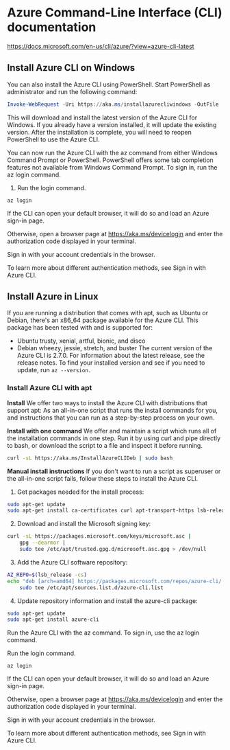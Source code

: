 # Azure Command-Line Interface (CLI) documentation

https://docs.microsoft.com/en-us/cli/azure/?view=azure-cli-latest


## Install Azure CLI on Windows

You can also install the Azure CLI using PowerShell. Start PowerShell as administrator and run the following command:

```PowerShell
Invoke-WebRequest -Uri https://aka.ms/installazurecliwindows -OutFile .\AzureCLI.msi; Start-Process msiexec.exe -Wait -ArgumentList '/I AzureCLI.msi /quiet'; rm .\AzureCLI.msi
```

This will download and install the latest version of the Azure CLI for Windows. If you already have a version installed, it will update the existing version. After the installation is complete, you will need to reopen PowerShell to use the Azure CLI.

You can now run the Azure CLI with the az command from either Windows Command Prompt or PowerShell. PowerShell offers some tab completion features not available from Windows Command Prompt. To sign in, run the az login command.

1. Run the login command.

```AzureCLI
az login
```

If the CLI can open your default browser, it will do so and load an Azure sign-in page.

Otherwise, open a browser page at https://aka.ms/devicelogin and enter the authorization code displayed in your terminal.

Sign in with your account credentials in the browser.

To learn more about different authentication methods, see Sign in with Azure CLI.


## Install Azure in Linux

If you are running a distribution that comes with apt, such as Ubuntu or Debian, there's an x86_64 package available for the Azure CLI. This package has been tested with and is supported for:

* Ubuntu trusty, xenial, artful, bionic, and disco
* Debian wheezy, jessie, stretch, and buster
The current version of the Azure CLI is 2.7.0. For information about the latest release, see the release notes. To find your installed version and see if you need to update, run ``az --version.``

### Install Azure CLI with apt

**Install**
We offer two ways to install the Azure CLI with distributions that support apt: As an all-in-one script that runs the install commands for you, and instructions that you can run as a step-by-step process on your own.

**Install with one command**
We offer and maintain a script which runs all of the installation commands in one step. Run it by using curl and pipe directly to bash, or download the script to a file and inspect it before running.


```Bash
curl -sL https://aka.ms/InstallAzureCLIDeb | sudo bash
```

**Manual install instructions**
If you don't want to run a script as superuser or the all-in-one script fails, follow these steps to install the Azure CLI.

1. Get packages needed for the install process:

```Bash
sudo apt-get update
sudo apt-get install ca-certificates curl apt-transport-https lsb-release gnupg
```

2. Download and install the Microsoft signing key:

```Bash
curl -sL https://packages.microsoft.com/keys/microsoft.asc |
    gpg --dearmor |
    sudo tee /etc/apt/trusted.gpg.d/microsoft.asc.gpg > /dev/null
```

3. Add the Azure CLI software repository:

```Bash
AZ_REPO=$(lsb_release -cs)
echo "deb [arch=amd64] https://packages.microsoft.com/repos/azure-cli/ $AZ_REPO main" |
    sudo tee /etc/apt/sources.list.d/azure-cli.list
```
4. Update repository information and install the azure-cli package:

```Bash
sudo apt-get update
sudo apt-get install azure-cli
```

Run the Azure CLI with the az command. To sign in, use the az login command.

Run the login command.
```Azure CLI
az login
```

If the CLI can open your default browser, it will do so and load an Azure sign-in page.

Otherwise, open a browser page at https://aka.ms/devicelogin and enter the authorization code displayed in your terminal.

Sign in with your account credentials in the browser.

To learn more about different authentication methods, see Sign in with Azure CLI.